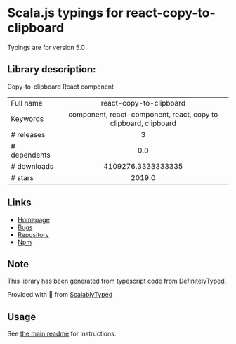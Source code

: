 
# Scala.js typings for react-copy-to-clipboard

Typings are for version 5.0

## Library description:
Copy-to-clipboard React component

|                    |                 |
| ------------------ | :-------------: |
| Full name          | react-copy-to-clipboard |
| Keywords           | component, react-component, react, copy to clipboard, clipboard |
| # releases         | 3 |
| # dependents       | 0.0 |
| # downloads        | 4109276.3333333335 |
| # stars            | 2019.0 |

## Links
- [Homepage](https://github.com/nkbt/react-copy-to-clipboard)
- [Bugs](https://github.com/nkbt/react-copy-to-clipboard/issues)
- [Repository](https://github.com/nkbt/react-copy-to-clipboard)
- [Npm](https://www.npmjs.com/package/react-copy-to-clipboard)
    


## Note
This library has been generated from typescript code from [DefinitelyTyped](https://definitelytyped.org).

Provided with :purple_heart: from [ScalablyTyped](https://github.com/oyvindberg/ScalablyTyped)

## Usage
See [the main readme](../../readme.md) for instructions.


